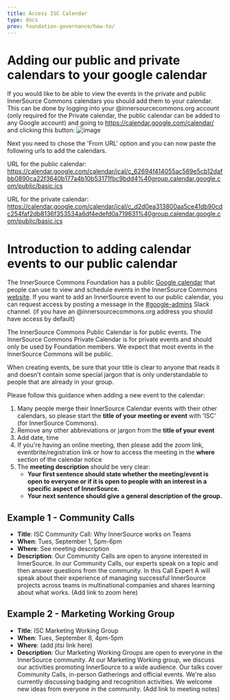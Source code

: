 ```yaml
---
title: Access ISC Calendar
type: docs
prev: foundation-governance/how-to/
---
```

# Adding our public and private calendars to your google calendar
If you would like to be able to view the events in the private and public InnerSource Commons calendars you should add them to your calendar. This can be done by logging into your @innersourcecommons.org account (only required for the Private calendar, the public calendar can be added to any Google account) and going to https://calendar.google.com/calendar/ and clicking this button: ![image](https://github.com/user-attachments/assets/3bac171f-caba-4f59-90a0-be06fce5f1fd) 

Next you need to chose the 'From URL' option and you can now paste the following urls to add the calendars. 

URL for the public calendar: https://calendar.google.com/calendar/ical/c_62694f414055ac569e5cb12dafbb0890ca22f3640b177a4b10b53171fbc9bdd4%40group.calendar.google.com/public/basic.ics 

URL for the private calendar: https://calendar.google.com/calendar/ical/c_d2d0ea313800aa5ce41db90cdc254faf2db8136f353534a6df4edefd0a719631%40group.calendar.google.com/public/basic.ics 



# Introduction to adding calendar events to our public calendar

The InnerSource Commons Foundation has a public [Google calendar] that people can use to view and schedule events in the InnerSource Commons [website](https://innersourcecommons.org/calendar/).
If you want to add an InnerSource event to our public calendar, you can request access by posting a message in the [#google-admins] Slack channel. (if you have an @innersourcecommons.org address you should have access by default)

The InnerSource Commons Public Calendar is for public events.
The InnerSource Commons Private Calendar is for private events and should only be used by Foundation members.
We expect that most events in the InnerSource Commons will be public.

When creating events, be sure that your title is clear to anyone that reads it and doesn't contain some special jargon that is only understandable to people that are already in your group.

Please follow this guidance when adding a new event to the calendar:

1. Many people merge their InnerSource Calendar events with their other calendars, so please start the **title of your meeting or event** with 'ISC' (for InnerSource Commons).
2. Remove any other abbreviations or jargon from the **title of your event** 
3. Add date, time
4. If you're having an online meeting, then please add the zoom link, eventbrite/registration link or how to access the meeting in the **where** section of the calendar notice
5. The **meeting description** should be very clear:
   - **Your first sentence should state whether the meeting/event is open to everyone or if it is open to people with an interest in a specific aspect of InnerSource.** 
   - **Your next sentence should give a general description of the group.** 

## Example 1 - Community Calls

* **Title**: ISC Community Call: Why InnerSource works on Teams
* **When**: Tues, September 1, 5pm-6pm
* **Where**: See meeting description
* **Description**: 
Our Community Calls are open to anyone interested in InnerSource. In our Community Calls, our experts speak on a topic and then answer questions from the community. In this Call Expert A will speak about their experience of managing successful InnerSource projects across teams in multinational companies and shares learning about what works.
(Add link to zoom here)

## Example 2 - Marketing Working Group

* **Title**: ISC Marketing Working Group
* **When**: Tues, September 8, 4pm-5pm
* **Where**: (add jitsi link here)
* **Description**: 
Our Marketing Working Groups are open to everyone in the InnerSource community. At our Marketing Working group, we discuss our activities promoting InnerSource to a wide audience. Our talks cover Community Calls, in-person Gatherings and official events. We're also currently discussing badging and recognition activities. We welcome new ideas from everyone in the community.
(Add link to meeting notes)

[#google-admins]: https://app.slack.com/client/T04PXKRM0/C06V6RGLBP1
[Google calendar]: https://calendar.google.com/calendar/embed?src=c_62694f414055ac569e5cb12dafbb0890ca22f3640b177a4b10b53171fbc9bdd4%40group.calendar.google.com
